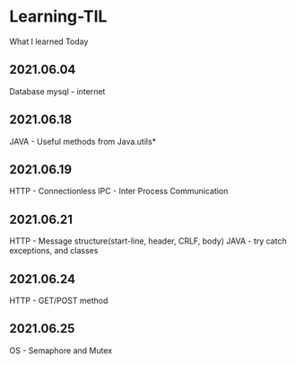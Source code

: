 # Learning-TIL
What I learned Today

## 2021.06.04
Database mysql - internet

## 2021.06.18
JAVA - Useful methods from Java.utils* 

## 2021.06.19
HTTP - Connectionless
IPC - Inter Process Communication

## 2021.06.21
HTTP - Message structure(start-line, header, CRLF, body)
JAVA - try catch exceptions, and classes

## 2021.06.24
HTTP - GET/POST method

## 2021.06.25
OS - Semaphore and Mutex